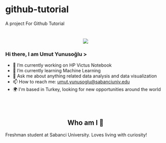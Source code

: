 # github-tutorial
A project For Github Tutorial

<h1 align="center">
  <a href="https://git.io/typing-svg">
    <img src="https://readme-typing-svg.herokuapp.com/?lines=Hello!+👋;I+am+Umut+Yunusoğlu&center=true&size=25">
  </a>
</h1>

### Hi there, I am Umut Yunusoğlu >

- 🔭 I’m currently working on HP Victus Notebook
- 🌱 I’m currently learning Machine Learning
- 💬 Ask me about anything related data analysis and data visualization
- 📫 How to reach me: umut.yunusoglu@sabanciuniv.edu
- 🌍 I'm based in Turkey, looking for new opportunities around the world

<br></br>

<h2 align="center">
Who am I 👀 
</h2>
Freshman student at Sabanci University. Loves living with curiosity!
</p>
<center>
<br>


</div>  
